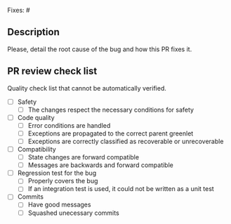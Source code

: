 Fixes: #<issue>

## Description

Please, detail the root cause of the bug and how this PR fixes it.

## PR review check list

Quality check list that cannot be automatically verified.

- [ ] Safety
    - [ ] The changes respect the necessary conditions for safety
- [ ] Code quality
    - [ ] Error conditions are handled
    - [ ] Exceptions are propagated to the correct parent greenlet
    - [ ] Exceptions are correctly classified as recoverable or unrecoverable
- [ ] Compatibility
    - [ ] State changes are forward compatible
    - [ ] Messages are backwards and forward compatible
- [ ] Regression test for the bug
    - [ ] Properly covers the bug
    - [ ] If an integration test is used, it could not be written as a unit test
- [ ] Commits
    - [ ] Have good messages
    - [ ] Squashed unecessary commits
